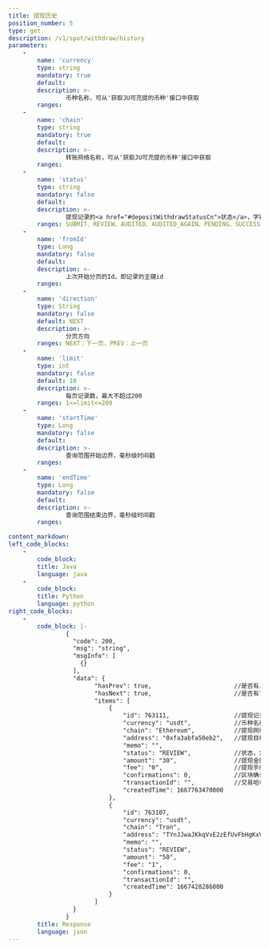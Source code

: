 ```yaml
---
title: 提现历史
position_number: 5
type: get
description: /v1/spot/withdraw/history
parameters:
    -
        name: 'currency'
        type: string
        mandatory: true
        default:
        description: >- 
                币种名称，可从'获取JU可充提的币种'接口中获取
        ranges:
    -
        name: 'chain'
        type: string
        mandatory: true
        default:
        description: >-
                转账网络名称，可从'获取JU可充提的币种'接口中获取
        ranges:
    -
        name: 'status'
        type: string
        mandatory: false
        default:
        description: >-
                提现记录的<a href="#depositWithdrawStatusCn">状态</a>，字符串类型（含义见公共模块-充值/提现记录状态码及含义）
        ranges: SUBMIT、REVIEW、AUDITED、AUDITED_AGAIN、PENDING、SUCCESS、FAIL、CANCEL
    -
        name: 'fromId'
        type: Long
        mandatory: false
        default:
        description: >-
                上次开始分页的Id，即记录的主键id
        ranges: 
    -
        name: 'direction'
        type: String
        mandatory: false
        default: NEXT
        description: >-
                分页方向
        ranges: NEXT：下一页，PREV：上一页
    -
        name: 'limit'
        type: int
        mandatory: false
        default: 10
        description: >-
                每页记录数，最大不超过200
        ranges: 1<=limit<=200
    -
        name: 'startTime'
        type: Long
        mandatory: false
        default: 
        description: >-
                查询范围开始边界，毫秒级时间戳
        ranges: 
    -
        name: 'endTime'
        type: Long
        mandatory: false
        default: 
        description: >-
                查询范围结束边界，毫秒级时间戳
        ranges: 

content_markdown:
left_code_blocks:
    -
        code_block:
        title: Java
        language: java
    -
        code_block:
        title: Python
        language: python
right_code_blocks:
    -
        code_block: |-
                {
                  "code": 200,
                  "msg": "string",
                  "msgInfo": [
                    {}
                  ],
                  "data": {
                        "hasPrev": true,                       //是否有上一页
                        "hasNext": true,                       //是否有下一页
                        "items": [
                            {
                                "id": 763111,                  //提现记录id
                                "currency": "usdt",            //币种名称
                                "chain": "Ethereum",           //提现网络
                                "address": "0xfa3abfa50eb2",   //提现目标地址
                                "memo": "",
                                "status": "REVIEW",            //状态，含义见公共模块-充值/提现记录状态码及含义
                                "amount": "30",                //提现金额
                                "fee": "0",                    //提现手续费
                                "confirmations": 0,            //区块确认数
                                "transactionId": "",           //交易哈希
                                "createdTime": 1667763470000                                
                            },
                            {
                                "id": 763107,
                                "currency": "usdt",
                                "chain": "Tron",
                                "address": "TYnJJwaJKkqVvE2zEfUvFbHgKxVBY5zGq9",
                                "memo": "",
                                "status": "REVIEW",
                                "amount": "50",
                                "fee": "1",
                                "confirmations": 0,
                                "transactionId": "",
                                "createdTime": 1667428286000
                            }
                        ]
                  }
                }
        title: Response
        language: json
---
```


